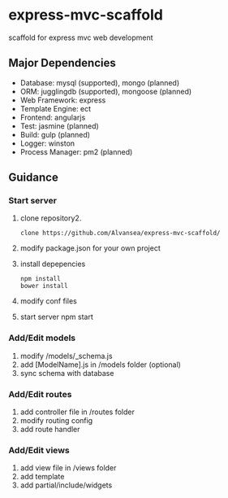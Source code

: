 # express-mvc-scaffold
scaffold for express mvc web development

## Major Dependencies

* Database: mysql (supported), mongo (planned)
* ORM: jugglingdb (supported), mongoose (planned)
* Web Framework: express
* Template Engine: ect
* Frontend: angularjs
* Test: jasmine (planned)
* Build: gulp (planned)
* Logger: winston
* Process Manager: pm2 (planned)

## Guidance

### Start server

1. clone repository2. 

	```
	clone https://github.com/Alvansea/express-mvc-scaffold/
	```
2. modify package.json for your own project
3. install depepencies
	
	```
	npm install
	bower install
	```
4. modify conf files
5. start server
    npm start            

### Add/Edit models
1. modify /models/_schema.js
2. add [ModelName].js in /models folder (optional)
3. sync schema with database

### Add/Edit routes
1. add controller file in /routes folder
2. modify routing config
3. add route handler

### Add/Edit views
1. add view file in /views folder
2. add template
3. add partial/include/widgets
